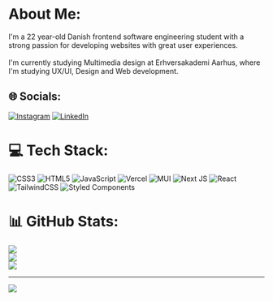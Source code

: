 #  About Me:
I'm a 22 year-old Danish frontend software engineering student with a strong passion for developing websites with great user experiences.<br><br>I'm currently studying Multimedia design at Erhversakademi Aarhus, where I'm studying UX/UI, Design and Web development.


## 🌐 Socials:
[![Instagram](https://img.shields.io/badge/Instagram-%23E4405F.svg?logo=Instagram&logoColor=white)](https://instagram.com/simoncalundan) [![LinkedIn](https://img.shields.io/badge/LinkedIn-%230077B5.svg?logo=linkedin&logoColor=white)](https://linkedin.com/in/simoncalundan) 

# 💻 Tech Stack:
![CSS3](https://img.shields.io/badge/css3-%231572B6.svg?style=for-the-badge&logo=css3&logoColor=white) ![HTML5](https://img.shields.io/badge/html5-%23E34F26.svg?style=for-the-badge&logo=html5&logoColor=white) ![JavaScript](https://img.shields.io/badge/javascript-%23323330.svg?style=for-the-badge&logo=javascript&logoColor=%23F7DF1E)  ![Vercel](https://img.shields.io/badge/vercel-%23000000.svg?style=for-the-badge&logo=vercel&logoColor=white) ![MUI](https://img.shields.io/badge/MUI-%230081CB.svg?style=for-the-badge&logo=material-ui&logoColor=white) ![Next JS](https://img.shields.io/badge/Next-black?style=for-the-badge&logo=next.js&logoColor=white) ![React](https://img.shields.io/badge/react-%2320232a.svg?style=for-the-badge&logo=react&logoColor=%2361DAFB) ![TailwindCSS](https://img.shields.io/badge/tailwindcss-%2338B2AC.svg?style=for-the-badge&logo=tailwind-css&logoColor=white) ![Styled Components](https://img.shields.io/badge/styled--components-DB7093?style=for-the-badge&logo=styled-components&logoColor=white)
# 📊 GitHub Stats:
![](https://github-readme-stats.vercel.app/api?username=simoncalundan&theme=react&hide_border=false&include_all_commits=false&count_private=false)<br/>
![](https://github-readme-streak-stats.herokuapp.com/?user=simoncalundan&theme=react&hide_border=false)<br/>
![](https://github-readme-stats.vercel.app/api/top-langs/?username=simoncalundan&theme=react&hide_border=false&include_all_commits=false&count_private=false&layout=compact)

---
[![](https://visitcount.itsvg.in/api?id=simoncalundan&icon=5&color=0)](https://visitcount.itsvg.in)

<!-- Proudly created with GPRM ( https://gprm.itsvg.in ) -->
